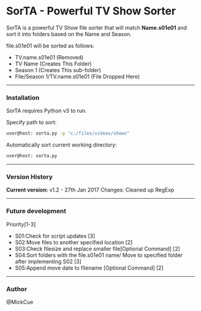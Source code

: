 # SorTA - Powerful TV Show Sorter

SorTA is a powerful TV Show file sorter that will match **Name.s01e01** and sort it into folders based on the Name and Season.

file.s01e01 will be sorted as follows:

 - TV.name.s01e01 (Removed)
 - TV Name (Creates This Folder) 
 - Season 1 (Creates This sub-folder) 
 - File/Season 1/TV.name.s01e01 (File Dropped Here)

___
### Installation

SorTA requires Python v3 to run.

Specify path to sort:

```sh
user@host: sorta.py -p "c:/files/videos/shows"
```
Automatically sort current working directory:
```sh
user@host: sorta.py 
```

___
### Version History

**Current version:** v1.2  -  27th Jan 2017
Changes: Cleaned up RegExp

___
### Future development
Priority[1-3]
- S01:Check for script updates [3]
- S02:Move files to another specified location [2]
- S03:Check filesize and replace smaller file[Optional Command] [2]
- S04:Sort folders with the file.s01e01 name/ Move to specified folder after implementing S02 [3]
- S05:Append move date to filename [Optional Command] [2]

___
### Author
@MickCue
